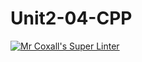 # Unit2-04-CPP
[![Mr Coxall's Super Linter](https://github.com/ICS3U-Programming-Adwok-k/Unit2-04-CPP/workflows/Mr%20Coxall's%20Super%20Linter/badge.svg)](https://github.com/ICS3U-Programming-Adwok-k/Unit2-04-CPP/actions/)
